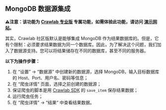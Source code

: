 ## MongoDB 数据源集成

**⚠️注意：该功能为 [Crawlab 专业版](https://www.crawlab.cn/purchase-pro) 专属功能，如需体验此功能，请访问 [演示网站](https://demo.crawlab.cn)。**

其实，Crawlab 社区版默认是能够集成 MongoDB 作为结果数据库的。但是，它有个限制：必须要求结果数据为同一个数据库。因此，为了解决这个问题，我们加入了数据源支持。您可以将结果储存在不同的数据库，甚至不同的服务器。

**以下为操作步骤：**

1. 在 “设置” -> “数据源” 中创建新的数据源，选择 MongoDB，输入目标数据库的 Host、Port、用户名、密码等信息；
2. 在 “爬虫详情“ 页面，选择之前创建的数据源；
3. 保证爬虫的脚本是用 [Crawlab SDK](../SDK/README.md) 的 `save_item` 保存结果数据；
4. 运行爬虫任务；
5. 在 “爬虫详情” -> “结果“ 中查看结果数据。

